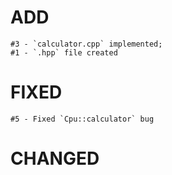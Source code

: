 # ADD
    #3 - `calculator.cpp` implemented;
    #1 - `.hpp` file created

# FIXED
    #5 - Fixed `Cpu::calculator` bug


# CHANGED